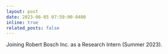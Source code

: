 ```yaml
---
layout: post
date: 2023-06-05 07:59:00-0400
inline: true
related_posts: false
---
```


Joining Robert Bosch Inc. as a Research Intern (Summer 2023).